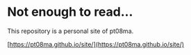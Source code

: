 # Not enough to read...

This repository is a personal site of pt08ma.

[https://pt08ma.github.io/site/](https://pt08ma.github.io/site/)
